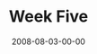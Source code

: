 ---
layout: message
category: message
series: "One"
title: "Week Five"
date: 2008-08-03-00-00
message_id: 509
audio-description: "Kevin Myers from 12Stone church in Atlanta continues our ONE series."
audio: "http://s3.amazonaws.com/crossroadsaudiomessages/One_Week_5_Kevin_Meyers_8-3-2008.mp3"
audio-title: "One (Week Five)"
audio-duration: "37:21"
notes-description: "Study Notes for One (Week Five) "
notes: "http://www.crossroads.net/players/media/hq/SN_08-03-08.pdf "
notes-title: "One (Week Five) - Study Notes"
program-description: "Program for One (Week Five)."
program: "http://www.crossroads.net/players/media/hq/0802_03Program.pdf"
program-title: "One (Week Five) - Program"
video-description: "Kevin Myers from Atlanta shares his thoughts about unity in the Church."
video-title: "One (Week Five)"
video: "http://s3.amazonaws.com/crossroadsvideomessages/One-week5.mp4"
video-poster: "https://www.crossroads.net/uploadedfiles/one-week5-still.jpg"
---